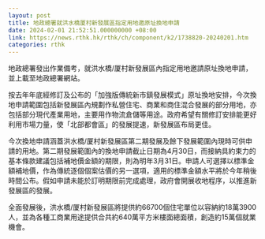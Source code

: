 ```yaml
---
layout: post
title: 地政總署就洪水橋厦村新發展區指定用地邀原址換地申請
date: 2024-02-01 21:52:51.000000000 +08:00
link: https://news.rthk.hk/rthk/ch/component/k2/1738820-20240201.htm
categories: rthk
---
```


地政總署發出作業備考，就洪水橋/厦村新發展區內指定用地邀請原址換地申請，並上載至地政總署網站。

按去年年底經修訂及公布的「加強版傳統新市鎮發展模式」原址換地安排，今次換地申請範圍包括新發展區內規劃作私營住宅、商業和商住混合發展的部分用地，亦包括部分現代產業用地，主要用作物流倉儲等用途。政府希望有關修訂安排能更好利用市場力量，使「北部都會區」的發展提速，新發展區布局更佳。

今次換地申請涵蓋洪水橋/厦村新發展區第二期發展及餘下發展範圍內現時可供申請的用地。第二期發展範圍內的換地申請截止日期為4月30日，而接納具約束力的基本條款建議包括補地價金額的期限，則為明年3月31日。申請人可選擇以標準金額補地價，作為傳統逐個個案估價的另一選項，適用的標準金額水平將於今年稍後時間公布。假如申請未能於訂明期限前完成處理，政府會開展收地程序，以推進新發展區的發展。

全面發展後，洪水橋/厦村新發展區將提供約66700個住宅單位以容納約18萬3900人，並為各種工商業用途提供合共約640萬平方米樓面總面積，創造約15萬個就業機會。
